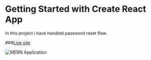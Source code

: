 # Getting Started with Create React App
In this project i have handled password reset flow.

###[Live site](https://password-reset-project.netlify.app/)

![MERN Application](https://ibb.co/gMqgYwk)

